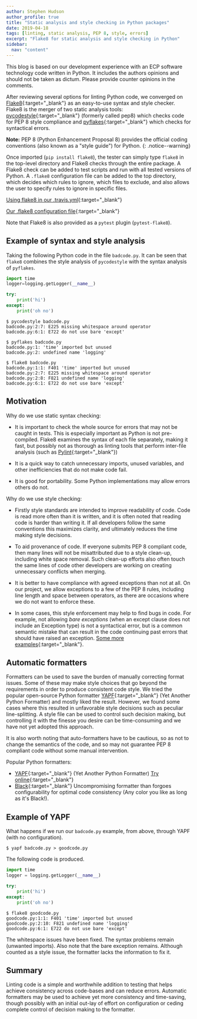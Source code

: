 ```yaml
---
author: Stephen Hudson
author_profile: true
title: "Static analysis and style checking in Python packages"
date: 2019-04-18
tags: [linting, static analysis, PEP 8, style, errors]
excerpt: "Flake8 for static analysis and style checking in Python"
sidebar:
  nav: "content"
---
```



This blog is based on our development experience with an ECP software technology code written in Python. It includes the authors opinions and should not be taken as dictum. Please provide counter opinions in the comments.

After reviewing several options for linting Python code, we converged on [Flake8](http://flake8.pycqa.org/en/latest){:target="_blank"} as an easy-to-use syntax and style checker. Flake8 is the merger of two static analysis tools: [pycodestyle](https://github.com/PyCQA/pycodestyle){:target="_blank"} (formerly called pep8) which checks code for PEP 8 style compliance and [pyflakes](https://github.com/PyCQA/pyflakes){:target="_blank"} which checks for syntactical errors.

**Note:** PEP 8 (Python Enhancement Proposal 8) provides the official coding conventions (also known as a "style guide") for Python.
{: .notice--warning}

Once imported (`pip install flake8`), the tester can simply type `flake8` in the top-level directory and Flake8 checks through the entire package. A Flake8 check can be added to test scripts and run with all tested versions of Python. A `.flake8` configuration file can be added to the top directory, which decides which rules to ignore, which files to exclude, and also allows the user to specify rules to ignore in specific files.

[Using flake8 in our .travis.yml](https://github.com/Libensemble/libensemble/blob/master/.travis.yml){:target="_blank"}

[Our .flake8 configuration file](https://github.com/Libensemble/libensemble/blob/master/.flake8){:target="_blank"}

Note that Flake8 is also provided as a `pytest` plugin (`pytest-flake8`).


Example of syntax and style analysis
------------------------------------

Taking the following Python code in the file `badcode.py`. It can be seen that `flake8` combines the style analysis of `pycodestyle` with the syntax analysis of `pyflakes`.

```python
import time
logger=logging.getLogger(__name__)

try:
    print('hi')
except:
    print('oh no')
```

    $ pycodestyle badcode.py 
    badcode.py:2:7: E225 missing whitespace around operator
    badcode.py:6:1: E722 do not use bare 'except'
    
    $ pyflakes badcode.py 
    badcode.py:1: 'time' imported but unused
    badcode.py:2: undefined name 'logging'
    
    $ flake8 badcode.py
    badcode.py:1:1: F401 'time' imported but unused
    badcode.py:2:7: E225 missing whitespace around operator
    badcode.py:2:8: F821 undefined name 'logging'
    badcode.py:6:1: E722 do not use bare 'except'


Motivation
----------

Why do we use static syntax checking:

 - It is important to check the whole source for errors that may not be caught in tests. This is especially important as Python is not pre-compiled. Flake8 examines the syntax of each file separately, making it fast, but possibly not as thorough as linting tools that perform inter-file analysis (such as [Pylint](https://www.pylint.org/){:target="_blank"})

 - It is a quick way to catch unnecessary imports, unused variables, and other inefficiencies that do not make code fail. 
 
 - It is good for portability. Some Python implementations may allow errors others do not. 


Why do we use style checking:

 - Firstly style standards are intended to improve readability of code. Code is read more often than it is written, and it is often noted that reading code is harder than writing it. If all developers follow the same conventions this maximizes clarity, and ultimately reduces the time making style decisions.

 - To aid provenance of code. If everyone submits PEP 8 compliant code, then many lines will not be misattributed due to a style clean-up, including white space removal. Such clean-up efforts also often touch the same lines of code other developers are working on creating unnecessary conflicts when merging.
 
 - It is better to have compliance with agreed exceptions than not at all. On our project, we allow exceptions to a few of the PEP 8 rules, including line length and space between operators, as there are occasions where we do not want to enforce these.
 
 - In some cases, this style enforcement may help to find bugs in code. For example, not allowing *bare exceptions* (when an except clause does not include an Exception type) is not a syntactical error, but is a common semantic mistake that can result in the code continuing past errors that should have raised an exception. [Some more examples](https://www.python.org/dev/peps/pep-0008/#programming-recommendations){:target="_blank"}.
 
 
Automatic formatters
--------------------

Formatters can be used to save the burden of manually correcting format issues. Some of these may make style choices that go beyond the requirements in order to produce consistent code style. We tried the popular open-source Python formatter [YAPF](https://github.com/google/yapf){:target="_blank"} (Yet Another Python Formatter) and mostly liked the result. However, we found some cases where this resulted in unfavorable style decisions such as peculiar line-splitting. A style file can be used to control such decision making, but controlling it with the finesse you desire can be time-consuming and we have not yet adopted this approach.

It is also worth noting that auto-formatters have to be cautious, so as not to change the semantics of the code, and so may not guarantee PEP 8 compliant code without some manual intervention. 

Popular Python formatters:

* [YAPF](https://github.com/google/yapf){:target="_blank"} (Yet Another Python Formatter) [Try online](https://yapf.now.sh/){:target="_blank"}
* [Black](https://black.readthedocs.io){:target="_blank"} Uncompromising formatter than forgoes configurability for optimal code consistency (Any color you like as long as it's Black!).


Example of YAPF
---------------

What happens if we run our `badcode.py` example, from above, through YAPF (with no configuration).

    $ yapf badcode.py > goodcode.py

The following code is produced.

```python
import time
logger = logging.getLogger(__name__)

try:
    print('hi')
except:
    print('oh no')
```

    $ flake8 goodcode.py
    goodcode.py:1:1: F401 'time' imported but unused
    goodcode.py:2:10: F821 undefined name 'logging'
    goodcode.py:6:1: E722 do not use bare 'except'
    
The whitespace issues have been fixed. The syntax problems remain (unwanted imports). Also note that the bare
exception remains. Although counted as a style issue, the formatter lacks the information to fix it.


Summary
-------

Linting code is a simple and worthwhile addition to testing that helps achieve consistency across code-bases and can reduce errors. Automatic formatters may be used to achieve yet more consistency and time-saving, though possibly with an initial out-lay of effort on configuration or ceding complete control of decision making to the formatter.
